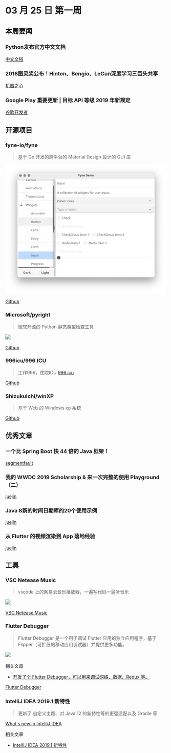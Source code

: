 # 03 月 25 日 第一周

## 本周要闻

### Python发布官方中文文档

[中文文档](https://docs.python.org/zh-cn)

### 2018图灵奖公布！Hinton、Bengio、LeCun深度学习三巨头共享

[机器之心](https://www.jiqizhixin.com/articles/19032701)

### Google Play 重要更新 | 目标 API 等级 2019 年新规定

[谷歌开发者](https://mp.weixin.qq.com/s?__biz=MzAwODY4OTk2Mg==&mid=2652048822&idx=1&sn=b2bd68ca43a9c242f249dcf9b252fddb&chksm=808cadf3b7fb24e5f760d4c3d93ce2b68bf1bed9007d0815a2e44f62398f160aa2df3bdafb87&mpshare=1&scene=23&srcid=0329LGHseWYcFENaTUYoQANG#rd)

## 开源项目

### fyne-io/fyne

<Badge text="Go" type="tip" vertical="middle"/>

> 基于 Go 开发的跨平台的 Material Design 设计的 GUI 库

![](https://github.com/fyne-io/fyne/raw/master/img/widgets-light.png)

[Github](https://github.com/fyne-io/fyne)

### Microsoft/pyright

<Badge text="Python" type="tip" vertical="middle"/>

> 微软开源的 Python 静态类型检查工具

![](https://github.com/Microsoft/pyright/raw/master/docs/img/PyrightLarge.png)

[Github](https://github.com/Microsoft/pyright)

### 996icu/996.ICU

<Badge text="Python" type="tip" vertical="middle"/>

> 工作996，住院ICU [996.icu](https://996.icu/#/zh_CN)

[Github](https://github.com/996icu/996.ICU)

### ShizukuIchi/winXP

<Badge text="Javascript" type="tip" vertical="middle"/>

> 基于 Web 的 Windows xp 系统

[Github](https://github.com/ShizukuIchi/winXP)

## 优秀文章

### 一个比 Spring Boot 快 44 倍的 Java 框架！

[segmentfault](https://segmentfault.com/a/1190000018640630)

### 我的 WWDC 2019 Scholarship & 来一次完整的使用 Playground（二）

[juejin](https://juejin.im/post/5c972b165188252d6458309a)

### Java 8新的时间日期库的20个使用示例

[juejin](https://juejin.im/post/5c9ae4cc6fb9a070aa5cfef2)

### 从 Flutter 的视频渲染到 App 落地经验

[juejin](https://juejin.im/post/5c9c28b251882536a65c85aa)


## 工具

### VSC Netease Music

> vscode 上的网易云音乐播放器，一遍写代码一遍听音乐

![](https://user-images.githubusercontent.com/26399680/50915155-240ae880-1473-11e9-91b6-731183a6b26a.gif)

[VSC Netease Music](https://marketplace.visualstudio.com/items?itemName=nondanee.vsc-netease-music)

### Flutter Debugger

> Flutter Debugger 是一个用于调试 Flutter 应用的独立应用程序，基于 Flipper（可扩展的移动应用调试器）并提供更多功能。

![](https://flutter-debugger.blankapp.org/icon.png)

相关文章 

- [开发了个 Flutter Debugger，可以用来调试网络、数据、Redux 等。](https://www.v2ex.com/t/549310)

[Flutter Debugger](https://flutter-debugger.blankapp.org)

### IntelliJ IDEA 2019.1 新特性  

> 更新了 自定义主题、对 Java 12 的新特性等的更强适配以及 Gradle 等 

[What's new in IntelliJ IDEA](https://www.jetbrains.com/idea/whatsnew/)  

相关文章 

- [IntelliJ IDEA 2019.1 新特性](https://juejin.im/post/5c9c3f70e51d45145b4308f8#heading-8)
